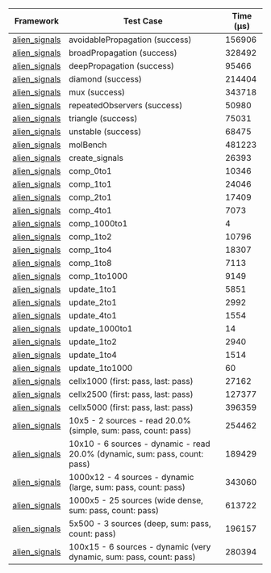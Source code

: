 | Framework | Test Case | Time (μs) |
| --- | --- | --- |
| [alien_signals](https://github.com/medz/alien-signals-dart) | avoidablePropagation (success) | 156906 |
| [alien_signals](https://github.com/medz/alien-signals-dart) | broadPropagation (success) | 328492 |
| [alien_signals](https://github.com/medz/alien-signals-dart) | deepPropagation (success) | 95466 |
| [alien_signals](https://github.com/medz/alien-signals-dart) | diamond (success) | 214404 |
| [alien_signals](https://github.com/medz/alien-signals-dart) | mux (success) | 343718 |
| [alien_signals](https://github.com/medz/alien-signals-dart) | repeatedObservers (success) | 50980 |
| [alien_signals](https://github.com/medz/alien-signals-dart) | triangle (success) | 75031 |
| [alien_signals](https://github.com/medz/alien-signals-dart) | unstable (success) | 68475 |
| [alien_signals](https://github.com/medz/alien-signals-dart) | molBench | 481223 |
| [alien_signals](https://github.com/medz/alien-signals-dart) | create_signals | 26393 |
| [alien_signals](https://github.com/medz/alien-signals-dart) | comp_0to1 | 10346 |
| [alien_signals](https://github.com/medz/alien-signals-dart) | comp_1to1 | 24046 |
| [alien_signals](https://github.com/medz/alien-signals-dart) | comp_2to1 | 17409 |
| [alien_signals](https://github.com/medz/alien-signals-dart) | comp_4to1 | 7073 |
| [alien_signals](https://github.com/medz/alien-signals-dart) | comp_1000to1 | 4 |
| [alien_signals](https://github.com/medz/alien-signals-dart) | comp_1to2 | 10796 |
| [alien_signals](https://github.com/medz/alien-signals-dart) | comp_1to4 | 18307 |
| [alien_signals](https://github.com/medz/alien-signals-dart) | comp_1to8 | 7113 |
| [alien_signals](https://github.com/medz/alien-signals-dart) | comp_1to1000 | 9149 |
| [alien_signals](https://github.com/medz/alien-signals-dart) | update_1to1 | 5851 |
| [alien_signals](https://github.com/medz/alien-signals-dart) | update_2to1 | 2992 |
| [alien_signals](https://github.com/medz/alien-signals-dart) | update_4to1 | 1554 |
| [alien_signals](https://github.com/medz/alien-signals-dart) | update_1000to1 | 14 |
| [alien_signals](https://github.com/medz/alien-signals-dart) | update_1to2 | 2940 |
| [alien_signals](https://github.com/medz/alien-signals-dart) | update_1to4 | 1514 |
| [alien_signals](https://github.com/medz/alien-signals-dart) | update_1to1000 | 60 |
| [alien_signals](https://github.com/medz/alien-signals-dart) | cellx1000 (first: pass, last: pass) | 27162 |
| [alien_signals](https://github.com/medz/alien-signals-dart) | cellx2500 (first: pass, last: pass) | 127377 |
| [alien_signals](https://github.com/medz/alien-signals-dart) | cellx5000 (first: pass, last: pass) | 396359 |
| [alien_signals](https://github.com/medz/alien-signals-dart) | 10x5 - 2 sources - read 20.0% (simple, sum: pass, count: pass) | 254462 |
| [alien_signals](https://github.com/medz/alien-signals-dart) | 10x10 - 6 sources - dynamic - read 20.0% (dynamic, sum: pass, count: pass) | 189429 |
| [alien_signals](https://github.com/medz/alien-signals-dart) | 1000x12 - 4 sources - dynamic (large, sum: pass, count: pass) | 343060 |
| [alien_signals](https://github.com/medz/alien-signals-dart) | 1000x5 - 25 sources (wide dense, sum: pass, count: pass) | 613722 |
| [alien_signals](https://github.com/medz/alien-signals-dart) | 5x500 - 3 sources (deep, sum: pass, count: pass) | 196157 |
| [alien_signals](https://github.com/medz/alien-signals-dart) | 100x15 - 6 sources - dynamic (very dynamic, sum: pass, count: pass) | 280394 |
